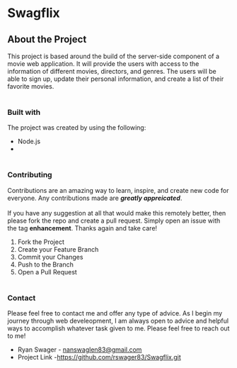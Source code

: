 # Swagflix
## **About the Project**
This project is based around the build of the server-side component of a movie web application. It will provide the users with access to the information of different movies, directors, and genres. The users will be able to sign up, update their personal information, and create a list of their favorite movies.<br /><br />
### **Built with**
The project was created by using the following:
- Node.js
-  <br /><br />
### **Contributing**
Contributions are an amazing way to learn, inspire, and create new code for everyone. Any contributions made are ***greatly appreicated***. <br /><br />
If you have any suggestion at all that would make this remotely better, then please fork the repo and create a pull request. Simply open an issue with the tag **enhancement**. Thanks again and take care! 
<space>
1. Fork the Project
2. Create your Feature Branch 
3. Commit your Changes 
4. Push to the Branch 
5. Open a Pull Request <br /><br />
### **Contact**
Please feel free to contact me and offer any type of advice. As I begin my journey through web develeopment, I am always open to advice and helpful ways to accomplish whatever task given to me. Please feel free to reach out to me!
- Ryan Swager - nanswaglen83@gmail.com
- Project Link -https://github.com/rswager83/Swagflix.git
